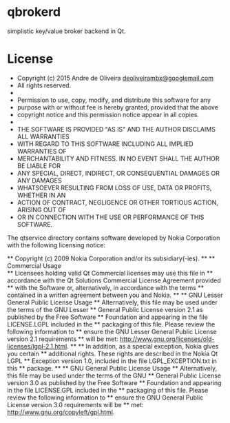 qbrokerd
========

simplistic key/value broker backend in Qt.

License
=======

 * Copyright (c) 2015 Andre de Oliveira <deoliveirambx@googlemail.com>
 * All rights reserved.
 *
 * Permission to use, copy, modify, and distribute this software for any
 * purpose with or without fee is hereby granted, provided that the above
 * copyright notice and this permission notice appear in all copies.
 *
 * THE SOFTWARE IS PROVIDED "AS IS" AND THE AUTHOR DISCLAIMS ALL WARRANTIES
 * WITH REGARD TO THIS SOFTWARE INCLUDING ALL IMPLIED WARRANTIES OF
 * MERCHANTABILITY AND FITNESS. IN NO EVENT SHALL THE AUTHOR BE LIABLE FOR
 * ANY SPECIAL, DIRECT, INDIRECT, OR CONSEQUENTIAL DAMAGES OR ANY DAMAGES
 * WHATSOEVER RESULTING FROM LOSS OF USE, DATA OR PROFITS, WHETHER IN AN
 * ACTION OF CONTRACT, NEGLIGENCE OR OTHER TORTIOUS ACTION, ARISING OUT OF
 * OR IN CONNECTION WITH THE USE OR PERFORMANCE OF THIS SOFTWARE.

The qtservice directory contains software developed by Nokia Corporation with
the following licensing notice:

** Copyright (c) 2009 Nokia Corporation and/or its subsidiary(-ies).
** 
** Commercial Usage  
** Licensees holding valid Qt Commercial licenses may use this file in
** accordance with the Qt Solutions Commercial License Agreement provided
** with the Software or, alternatively, in accordance with the terms
** contained in a written agreement between you and Nokia.
** 
** GNU Lesser General Public License Usage
** Alternatively, this file may be used under the terms of the GNU Lesser
** General Public License version 2.1 as published by the Free Software
** Foundation and appearing in the file LICENSE.LGPL included in the
** packaging of this file.  Please review the following information to
** ensure the GNU Lesser General Public License version 2.1 requirements
** will be met: http://www.gnu.org/licenses/old-licenses/lgpl-2.1.html.
** 
** In addition, as a special exception, Nokia gives you certain
** additional rights. These rights are described in the Nokia Qt LGPL
** Exception version 1.0, included in the file LGPL_EXCEPTION.txt in this
** package.
** 
** GNU General Public License Usage 
** Alternatively, this file may be used under the terms of the GNU
** General Public License version 3.0 as published by the Free Software
** Foundation and appearing in the file LICENSE.GPL included in the
** packaging of this file.  Please review the following information to
** ensure the GNU General Public License version 3.0 requirements will be
** met: http://www.gnu.org/copyleft/gpl.html.
